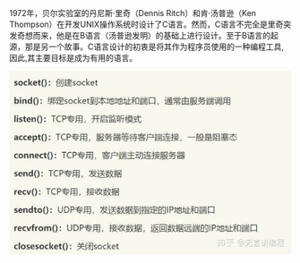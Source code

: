 1972年，贝尔实验室的丹尼斯·里奇（Dennis Ritch）和肯·汤普逊（Ken Thompson）在开发UNIX操作系统时设计了C语言。然而，C语言不完全是里奇突发奇想而来，他是在B语言（汤普逊发明）的基础上进行设计。至于B语言的起源，那是另一个故事。C语言设计的初衷是将其作为程序员使用的一种编程工具,因此,其主要目标是成为有用的语言。



![1_20201024203727](img/20201029231015.jpg)

